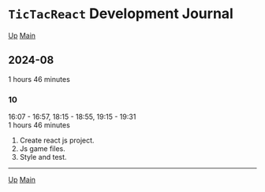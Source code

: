 # `TicTacReact` Development Journal

[Up](index.md)
[Main](../../../../index.md)

## 2024-08

1 hours 46 minutes

### 10

16:07 - 16:57, 18:15 - 18:55, 19:15 - 19:31  
1 hours 46 minutes

1. Create react js project.
2. Js game files.
3. Style and test.

---

[Up](index.md)
[Main](../../../../index.md)

